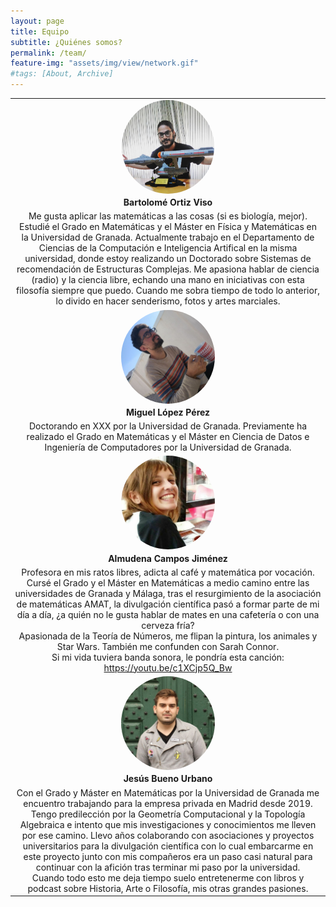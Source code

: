 ```yaml
---
layout: page
title: Equipo
subtitle: ¿Quiénes somos?
permalink: /team/
feature-img: "assets/img/view/network.gif"
#tags: [About, Archive]
---
```

<style>
#avatar {border-radius: 50%;}
table {width: 100%; margin: 0 auto; border-color: white}
tr {border-color: white}
td {text-align: center; vertical-align: middle; border-color: white}
td.center {text-align: center; vertical-align: middle;}
</style>

<table>
<tr><td>
<a href="https://twitter.com/bortizmath" target="_blank"><img id="avatar" src="https://raw.githubusercontent.com/thefluxions/thefluxions.github.io/master/assets/img/avatars/profile_bart.jpg" height="150" align="center"></a>
</td></tr>
<tr><td>
<b>Bartolomé Ortiz Viso</b>
</td></tr>
<tr><td>
Me gusta aplicar las matemáticas a las cosas (si es biología, mejor). Estudié el Grado en Matemáticas y el Máster en Física y Matemáticas en la Universidad de Granada. Actualmente trabajo en el Departamento de Ciencias de la Computación e Inteligencia Artifical en la misma universidad, donde estoy realizando un Doctorado sobre Sistemas de recomendación de Estructuras Complejas. Me apasiona hablar de ciencia (radio) y la ciencia libre, echando una mano en iniciativas con esta filosofía siempre que puedo. Cuando me sobra tiempo de todo lo anterior, lo divido en hacer senderismo, fotos y artes marciales. 
</td></tr>
<tr><td>
<a href="https://twitter.com/wizmik12" target="_blank"><img id="avatar" src="https://raw.githubusercontent.com/thefluxions/thefluxions.github.io/master/assets/img/avatars/profile_mike.jpg" height="150" align="center"></a>
</td></tr>
<tr><td>
<b>Miguel López Pérez</b>
</td></tr>
<tr><td>
Doctorando en XXX por la Universidad de Granada. Previamente ha realizado el Grado en Matemáticas y el Máster en Ciencia de Datos e Ingeniería de Computadores por la Universidad de Granada.
</td></tr>
<tr><td>
<a href="https://instagram.com/alexsrndpty" target="_blank"><img id="avatar" src="https://raw.githubusercontent.com/thefluxions/thefluxions.github.io/master/assets/img/avatars/profile_almu.jpg" height="150" align="center"></a>
</td></tr>
<tr><td>
<b>Almudena Campos Jiménez</b>
</td></tr>
<tr><td>
Profesora en mis ratos libres, adicta al café y matemática por vocación. Cursé el Grado y el Máster en Matemáticas a medio camino entre las universidades de Granada y Málaga, tras el resurgimiento de la asociación de matemáticas AMAT, la divulgación científica pasó a formar parte de mi día a día, ¿a quién no le gusta hablar de mates en una cafetería o con una cerveza fría?
<br>Apasionada de la Teoría de Números, me flipan la pintura, los animales y Star Wars. También me confunden con Sarah Connor.
<br>Si mi vida tuviera banda sonora, le pondría esta canción: <a href="https://youtu.be/c1XCjp5Q_Bw">https://youtu.be/c1XCjp5Q_Bw</a>
</td></tr>
<tr><td>
<a href="https://twitter.com/buenourbano" target="_blank"><img id="avatar" src="https://raw.githubusercontent.com/thefluxions/thefluxions.github.io/master/assets/img/avatars/profile_yis.jpg" height="150" align="center"></a>
</td></tr>
<tr><td>
<b>Jesús Bueno Urbano</b>
</td></tr>
<tr><td>
Con el Grado y Máster en Matemáticas por la Universidad de Granada me encuentro trabajando para la empresa privada en Madrid desde 2019. Tengo predilección por la Geometría Computacional y la Topología Algebraica e intento que mis investigaciones y conocimientos me lleven por ese camino. Llevo años colaborando con asociaciones y proyectos universitarios para la divulgación científica con lo cual embarcarme en este proyecto junto con mis compañeros era un paso casi natural para continuar con la afición tras terminar mi paso por la universidad.
<br>Cuando todo esto me deja tiempo suelo entretenerme con libros y podcast sobre Historia, Arte o Filosofía, mis otras grandes pasiones.
</td></tr>
</table>
